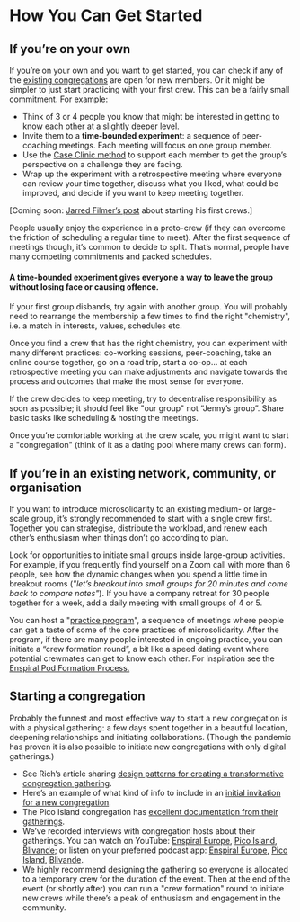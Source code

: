 # How You Can Get Started



## If you’re on your own

If you’re on your own and you want to get started, you can check if any of the [existing congregations](congregating.md) are open for new members. Or it might be simpler to just start practicing with your first crew. This can be a fairly small commitment. For example:

* Think of 3 or 4 people you know that might be interested in getting to know each other at a slightly deeper level.
* Invite them to a **time-bounded experiment**: a sequence of peer-coaching meetings. Each meeting will focus on one group member.
* Use the [Case Clinic method](https://www.presencing.org/files/tools/PI\_Tool\_CaseClinic.pdf) to support each member to get the group’s perspective on a challenge they are facing.
* Wrap up the experiment with a retrospective meeting where everyone can review your time together, discuss what you liked, what could be improved, and decide if you want to keep meeting together.

\[Coming soon: [Jarred Filmer’s post](https://drive.google.com/file/d/1ARn9wMkSeqzybVHmi0Abzv\_EtL763iAP/view) about starting his first crews.]

People usually enjoy the experience in a proto-crew (if they can overcome the friction of scheduling a regular time to meet). After the first sequence of meetings though, it’s common to decide to split. That’s normal, people have many competing commitments and packed schedules.

#### A time-bounded experiment gives everyone a way to leave the group without losing face or causing offence.

If your first group disbands, try again with another group. You will probably need to rearrange the membership a few times to find the right "chemistry", i.e. a match in interests, values, schedules etc.

Once you find a crew that has the right chemistry, you can experiment with many different practices: co-working sessions, peer-coaching, take an online course together, go on a road trip, start a co-op... at each retrospective meeting you can make adjustments and navigate towards the process and outcomes that make the most sense for everyone.

If the crew decides to keep meeting, try to decentralise responsibility as soon as possible; it should feel like "our group" not “Jenny’s group”. Share basic tasks like scheduling & hosting the meetings.

Once you’re comfortable working at the crew scale, you might want to start a "congregation" (think of it as a dating pool where many crews can form).

## If you’re in an existing network, community, or organisation

If you want to introduce microsolidarity to an existing medium- or large- scale group, it’s strongly recommended to start with a single crew first. Together you can strategise, distribute the workload, and renew each other’s enthusiasm when things don’t go according to plan.

Look for opportunities to initiate small groups inside large-group activities. For example, if you frequently find yourself on a Zoom call with more than 6 people, see how the dynamic changes when you spend a little time in breakout rooms (_"let’s breakout into small groups for 20 minutes and come back to compare notes"_). If you have a company retreat for 30 people together for a week, add a daily meeting with small groups of 4 or 5.

You can host a "[practice program](how-to-run-a-practice-program.md)", a sequence of meetings where people can get a taste of some of the core practices of microsolidarity. After the program, if there are many people interested in ongoing practice, you can initiate a “crew formation round”, a bit like a speed dating event where potential crewmates can get to know each other. For inspiration see the [Enspiral Pod Formation Process.](https://handbook.enspiral.com/guides/pods#the-pods-process-at-enspiral)

## Starting a congregation

Probably the funnest and most effective way to start a new congregation is with a physical gathering: a few days spent together in a beautiful location, deepening relationships and initiating collaborations. (Though the pandemic has proven it is also possible to initiate new congregations with only digital gatherings.)

* See Rich’s article sharing [design patterns for creating a transformative congregation gathering](https://medium.com/microsolidarity/congregation-how-to-ffe35c65d70).
* Here’s an example of what kind of info to include in an [initial invitation for a new congregation](https://www.microsolidarity.cc/congregating/gathering-invite).
* The Pico Island congregation has [excellent documentation from their gatherings](https://pico.microsolidarity.cc/resources/pico-gathering-fire-starter).
* We’ve recorded interviews with congregation hosts about their gatherings. You can watch on YouTube: [Enspiral Europe](https://www.youtube.com/watch?v=W6T65zm2Jl4), [Pico Island](https://www.youtube.com/watch?v=4CmvciBqGTk), [Blivande](https://www.youtube.com/watch?v=6\_RMDS8Ix8M\&t=7s); or listen on your preferred podcast app: [Enspiral Europe](https://anchor.fm/Microsolidarity/episodes/Enspiral-Europe---1st-Gathering-e16qok9), [Pico Island](https://anchor.fm/Microsolidarity/episodes/Pico-Island-Congregation---1st-Summer-Gathering---June-2021-e136g6k), [Blivande](https://anchor.fm/Microsolidarity/episodes/Blivande---1st-team-retreat---Oct-2021-e186q95).
* We highly recommend designing the gathering so everyone is allocated to a temporary crew for the duration of the event. Then at the end of the event (or shortly after) you can run a "crew formation" round to initiate new crews while there’s a peak of enthusiasm and engagement in the community.
